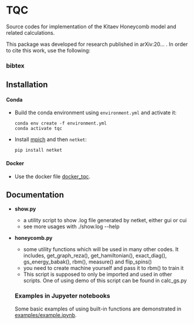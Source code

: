 # TQC

Source codes for implementation of the Kitaev Honeycomb model and related calculations.

This package was developed for research published in arXiv:20... . In order to cite this work, use the following: 

### bibtex


## Installation

#### Conda

- Build the conda environment using `environment.yml` and activate it:
    ```
    conda env create -f environment.yml
    conda activate tqc
    ```
- Install [mpich](https://mpi4py.readthedocs.io/en/stable/appendix.html#building-mpi) and then `netket`:
    ```
    pip install netket
    ```
#### Docker

- Use the docker file [docker_tqc](https://github.com/mrnp95/TQC/blob/master/docker_tqc).

## Documentation

- **show.py**

    - a utility script to show .log file generated by netket, either gui or cui 
    - see more usages with ./show.log --help

- **honeycomb.py**

    - some utility functions which will be used in many other codes. It includes, get_graph_reza(), get_hamiltonian(), exact_diag(), gs_energy_babak(), rbm(), measure() and flip_spins()
    - you need to create machine yourself and pass it to rbm() to train it
    - This script is supposed to only be imported and used in other scripts. One of using demo of this script can be found in calc_gs.py

    ### Examples in Jupyeter notebooks

    Some basic examples of using built-in functions are demonstrated in [examples/example.ipynb](examples/example.ipynb).


